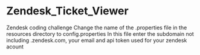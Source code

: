 # Zendesk_Ticket_Viewer
Zendesk coding challenge
Change the name of the .properties file in the resources directory to config.properties
In this file enter the subdomain not including .zendesk.com, your email and api token used for your zendesk acount
